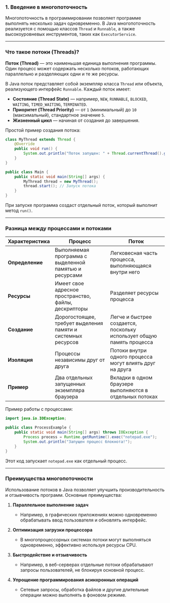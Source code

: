 ### 1. **Введение в многопоточность**

Многопоточность в программировании позволяет программе выполнять несколько задач одновременно. В Java многопоточность реализуется с помощью классов `Thread` и `Runnable`, а также высокоуровневых инструментов, таких как `ExecutorService`.

---

### **Что такое потоки (Threads)?**

**Поток (Thread)** — это наименьшая единица выполнения программы. Один процесс может содержать несколько потоков, работающих параллельно и разделяющих одни и те же ресурсы.

В Java поток представляет собой экземпляр класса `Thread` или объекта, реализующего интерфейс `Runnable`. Каждый поток имеет:

- **Состояние (Thread State)** — например, `NEW`, `RUNNABLE`, `BLOCKED`, `WAITING`, `TIMED_WAITING`, `TERMINATED`.
- **Приоритет (Thread Priority)** — от `1` (минимальный) до `10` (максимальный), стандартное значение `5`.
- **Жизненный цикл** — начиная от создания до завершения.

Простой пример создания потока:

```java
class MyThread extends Thread {
    @Override
    public void run() {
        System.out.println("Поток запущен: " + Thread.currentThread().getName());
    }
}

public class Main {
    public static void main(String[] args) {
        MyThread thread = new MyThread();
        thread.start(); // Запуск потока
    }
}
```

При запуске программа создаст отдельный поток, который выполнит метод `run()`.

---

### **Разница между процессами и потоками**

|Характеристика|Процесс|Поток|
|---|---|---|
|**Определение**|Выполняемая программа с выделенной памятью и ресурсами|Легковесная часть процесса, выполняющаяся внутри него|
|**Ресурсы**|Имеет свое адресное пространство, файлы, дескрипторы|Разделяет ресурсы процесса|
|**Создание**|Дорогостоящее, требует выделения памяти и системных ресурсов|Легче и быстрее создается, поскольку использует общую память процесса|
|**Изоляция**|Процессы независимы друг от друга|Потоки внутри одного процесса могут влиять друг на друга|
|**Пример**|Два отдельных запущенных экземпляра браузера|Вкладки в одном браузере выполняются в отдельных потоках|

Пример работы с процессами:

```java
import java.io.IOException;

public class ProcessExample {
    public static void main(String[] args) throws IOException {
        Process process = Runtime.getRuntime().exec("notepad.exe");
        System.out.println("Запущен процесс блокнота!");
    }
}
```

Этот код запускает `notepad.exe` как отдельный процесс.

---

### **Преимущества многопоточности**

Использование потоков в Java позволяет улучшить производительность и отзывчивость программ. Основные преимущества:

1. **Параллельное выполнение задач**
    
    - Например, в графических приложениях можно одновременно обрабатывать ввод пользователя и обновлять интерфейс.
2. **Оптимизация загрузки процессора**
    
    - В многопроцессорных системах потоки могут выполняться одновременно, эффективно используя ресурсы CPU.
3. **Быстродействие и отзывчивость**
    
    - Например, в веб-серверах отдельные потоки обрабатывают запросы пользователей, не блокируя основной процесс.
4. **Упрощение программирования асинхронных операций**
    
    - Сетевые запросы, обработка файлов и другие длительные операции можно выполнять в фоновом режиме.

